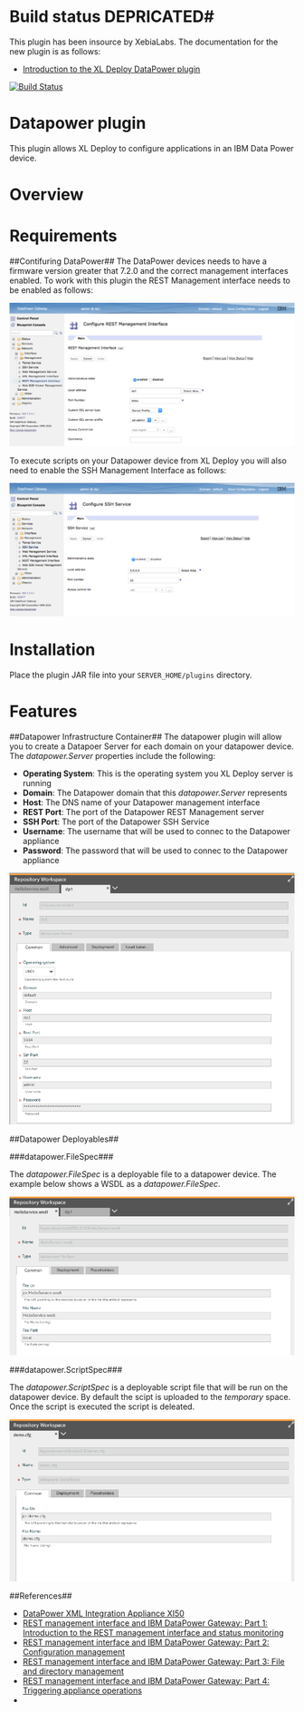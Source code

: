 # Build status DEPRICATED#

This plugin has been insource by XebiaLabs.  The documentation for the new plugin is as follows:
* [Introduction to the XL Deploy DataPower plugin](https://docs.xebialabs.com/xl-deploy/concept/datapower-plugin.html)

[![Build Status](https://travis-ci.org/xebialabs-community/xld-datapower-plugin.svg?branch=master)](https://travis-ci.org/xebialabs-community/xld-datapower-plugin)

# Datapower plugin #
This plugin allows XL Deploy to configure applications in an IBM Data Power device.

# Overview #


# Requirements #

##Contifuring DataPower##
The DataPower devices needs to have a firmware version greater that 7.2.0 and the correct management interfaces enabled.  To work with this plugin the REST Management interface needs to be enabled as follows:

![DP_Configure_REST_Management_Interface](images/DP_Configure_REST_Management_Interface.png)

To execute scripts on your Datapower device from XL Deploy you will also need to enable the SSH Management Interface as follows:

![DP_Configure_SSH_Service](images/DP_Configure_SSH_Service.png)


# Installation #

Place the plugin JAR file into your `SERVER_HOME/plugins` directory. 

# Features #

##Datapower Infrastructure Container##
The datapower plugin will allow you to create a Datapoer Server for each domain on your datapower device.  The *datapower.Server* properties include the following:

* **Operating System**: This is the operating system you XL Deploy server is running
* **Domain**: The Datapower domain that this *datapower.Server* represents
* **Host**: The DNS name of your Datapower management interface
* **REST Port**: The port of the Datapower REST Management server
* **SSH Port**: The port of the Datapower SSH Service
* **Username**: The username that will be used to connec to the Datapower appliance
* **Password**: The password that will be used to connec to the Datapower appliance

![datapower.Server](images/datapower.Server.png)

##Datapower Deployables##

###datapower.FileSpec###

The *datapower.FileSpec* is a deployable file to a datapower device.  The example below shows a WSDL as a *datapower.FileSpec*.

![datapower.FileSpec](images/datapower.FileSpec.png)

###datapower.ScriptSpec###

The *datapower.ScriptSpec* is a deployable script file that will be run on the datapower device.  By default the scipt is uploaded to the *temporary* space.  Once the script is executed the script is deleated.

![datapower.ScriptSpec](images/datapower.ScriptSpec.png)

##References##

* [DataPower XML Integration Appliance XI50](ftp://ftp.software.ibm.com/software/integration/datapower/library/prod_docs/4Q2008/XI-3.7.2-CommandReference.pdf)
* [REST management interface and IBM DataPower Gateway: Part 1: Introduction to the REST management interface and status monitoring](http://www.ibm.com/developerworks/websphere/library/techarticles/1512_derbakova/1512_Derbakova_P1.html)
* [REST management interface and IBM DataPower Gateway: Part 2: Configuration management](http://www.ibm.com/developerworks/websphere/library/techarticles/1512_derbakova/1512_Derbakova_P2.html)
* [REST management interface and IBM DataPower Gateway: Part 3: File and directory management](http://www.ibm.com/developerworks/websphere/library/techarticles/1512_derbakova/1512_Derbakova_P3.html)
* [REST management interface and IBM DataPower Gateway: Part 4: Triggering appliance operations](http://www.ibm.com/developerworks/websphere/library/techarticles/1512_derbakova/1512_Derbakova_P4.html)
* 

